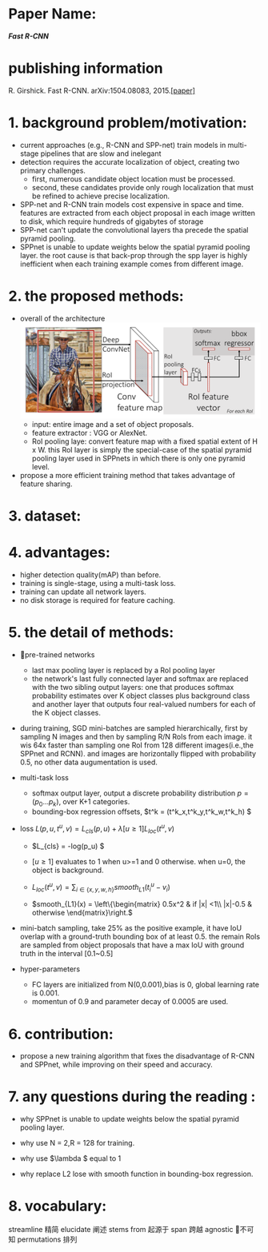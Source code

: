 
# Paper Name:
**_Fast R-CNN_**

# publishing information
R. Girshick. Fast R-CNN. arXiv:1504.08083, 2015.[[paper]](https://arxiv.org/abs/1504.08083)

# 1. background problem/motivation:
  * current approaches (e.g., R-CNN and SPP-net) train models in multi-stage pipelines that are slow and inelegant
  * detection requires the accurate localization of object, creating two primary challenges.
    * first, numerous candidate object location must be processed.
    * second, these candidates provide only rough localization that must be refined to achieve precise localization.
  * SPP-net and R-CNN train models cost expensive in space and time. features are extracted from each object proposal in each image written to disk, which require hundreds of gigabytes of storage
  * SPP-net can't update the convolutional layers tha precede the spatial pyramid pooling. 
  * SPPnet is unable to update weights below the spatial pyramid pooling layer. the root cause is that back-prop through the spp layer is highly inefficient when each training example comes from different image.

# 2. the proposed methods:
  * overall of the architecture
    ![FRCN architecture](../images/FRCN-architecture.jpg)
    * input: entire image and a set of object proposals.
    * feature extractor : VGG or AlexNet.
    * RoI pooling laye: convert feature map with a fixed spatial extent of H x W. this RoI layer is simply the special-case of the spatial pyramid pooling layer used in SPPnets in which there is only one pyramid level.
  * propose a more efficient training method that takes advantage of feature sharing.
# 3. dataset:

# 4. advantages:
  * higher detection quality(mAP) than before.
  * training is single-stage, using a multi-task loss.
  * training can update all network layers.
  * no disk storage is required for feature caching.
# 5. the detail of methods:  
  * pre-trained networks
    * last max pooling layer is replaced by a RoI pooling layer
    * the network's last fully connected layer and softmax are replaced with the two sibling output layers: one that produces softmax probability estimates over K object classes plus background class and another layer that outputs four real-valued numbers for each of the K object classes.

  * during training, SGD mini-batches are sampled hierarchically, first by sampling N images and then by sampling R/N RoIs from each image. it wis 64x faster than sampling one RoI from 128 different images(i.e.,the SPPnet and RCNN). and images are horizontally flipped with probability 0.5, no other data augumentation is used.

  * multi-task loss
    * softmax output layer, output a discrete probability distribution  $p = (p_0...p_k)$, over K+1 categories.
    * bounding-box regression offsets, $t^k = (t^k_x,t^k_y,t^k_w,t^k_h) $
  * loss 
    $L(p,u,t^u,v) = L_{cls}(p,u) + \lambda[u\geqslant1]L_{loc}(t^u,v)$
    * $L_{cls} = -log(p_u) $
    * $[u\geqslant1]$ evaluates to 1 when u>=1 and 0 otherwise. when u=0, the object is background.
    * $L_{loc}(t^u,v) = \sum_{i\in\{x,y,w,h\}}smooth_{L1}(t^u_i-v_i)$

    * $smooth_{L1}(x) = \left\{\begin{matrix}
            0.5x^2   &  if |x| <1\\ 
            |x|-0.5  & otherwise 
            \end{matrix}\right.$
  * mini-batch sampling, take 25% as the positive example, it have IoU overlap with a ground-truth bounding box of at least 0.5. the remain RoIs are sampled from object proposals that have a max IoU with ground truth in the interval [0.1~0.5]

  * hyper-parameters
    * FC layers are initialized from N(0,0.001),bias is 0,
    global learning rate is 0.001.
    * momentun of 0.9 and parameter decay of 0.0005 are used.
    


# 6. contribution:
  * propose a new training algorithm that fixes the disadvantage of R-CNN and SPPnet, while improving on their speed and accuracy.


# 7. any questions during the reading :
  * why SPPnet is unable to update weights below the spatial pyramid pooling layer.
  
  * why use N = 2,R = 128 for training.
  * why use $\lambda $ equal to 1
  * why replace L2 lose with smooth function in bounding-box regression.
  

# 8. vocabulary:
streamline 精简
elucidate 阐述
stems from 起源于
span 跨越
agnostic 不可知
permutations 排列